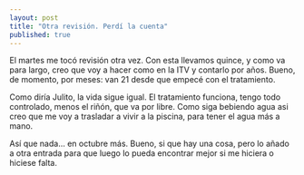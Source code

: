```yaml
---
layout: post
title: "Otra revisión. Perdí la cuenta"
published: true
---
```


El martes me tocó revisión otra vez. Con esta llevamos quince, y como va para largo, creo que voy a hacer como en la ITV y contarlo por años. Bueno, de momento, por meses: van 21 desde que empecé con el tratamiento.

Como diría Julito, la vida sigue igual. El tratamiento funciona, tengo todo controlado, menos el riñón, que va por libre. Como siga bebiendo agua asi creo que me voy a trasladar a vivir a la piscina, para tener el agua más a mano.

Así que nada... en octubre más. Bueno, si que hay una cosa, pero lo añado a otra entrada para que luego lo pueda encontrar mejor si me hiciera o hiciese falta.

